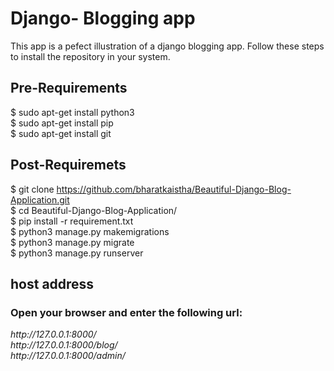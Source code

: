 <h1>Django- Blogging app</h1>

This app is a pefect illustration of a django blogging app. Follow these steps to install the repository in your system.


<h2>Pre-Requirements</h2>

$ sudo apt-get install python3<br>
$ sudo apt-get install pip<br>
$ sudo apt-get install git<br>

<h2>Post-Requiremets</h2>

$ git clone https://github.com/bharatkaistha/Beautiful-Django-Blog-Application.git<br>
$ cd Beautiful-Django-Blog-Application/<br>
$ pip install -r requirement.txt<br>
$ python3 manage.py makemigrations<br>
$ python3 manage.py migrate<br>
$ python3 manage.py runserver

<h2>host address</h2>
<h3>Open your browser and enter the following url:</h3>
<i>http://127.0.0.1:8000/</i><br>
<i>http://127.0.0.1:8000/blog/</i><br>
<i>http://127.0.0.1:8000/admin/</i><br>
